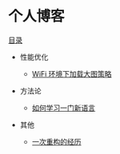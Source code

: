 # 个人博客

[目录](https://github.com/yeesunday/blog/issues)

* 性能优化
    * [WiFi 环境下加载大图策略](https://github.com/yeesunday/blog/issues/1)

* 方法论
   * [如何学习一门新语言](https://github.com/yeesunday/blog/issues/3)

* 其他 
    * [一次重构的经历](https://github.com/yeesunday/blog/issues/2)
